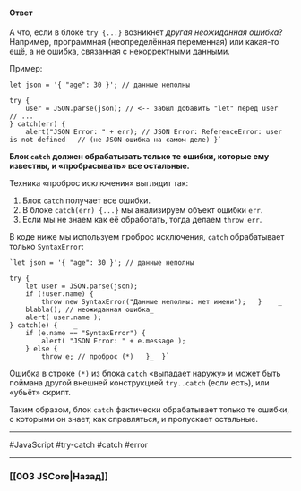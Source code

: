 #### Ответ

А что, если в блоке `try {...}` возникнет _другая неожиданная ошибка_? 
Например, программная (неопределённая переменная) или какая-то ещё, а не ошибка, связанная с некорректными данными.

Пример:
~~~
let json = '{ "age": 30 }'; // данные неполны  

try {   
	user = JSON.parse(json); // <-- забыл добавить "let" перед user    // ... 
} catch(err) {   
	alert("JSON Error: " + err); // JSON Error: ReferenceError: user is not defined   // (не JSON ошибка на самом деле) }`
~~~

**Блок `catch` должен обрабатывать только те ошибки, которые ему известны, и «пробрасывать» все остальные.**

Техника «проброс исключения» выглядит так:

1.  Блок `catch` получает все ошибки.
2.  В блоке `catch(err) {...}` мы анализируем объект ошибки `err`.
3.  Если мы не знаем как её обработать, тогда делаем `throw err`.

В коде ниже мы используем проброс исключения, `catch` обрабатывает только `SyntaxError`:
~~~
`let json = '{ "age": 30 }'; // данные неполны 

try {    
	let user = JSON.parse(json);    
	if (!user.name) {     
		throw new SyntaxError("Данные неполны: нет имени");   }    _
	blabla(); // неожиданная ошибка_    
	alert( user.name );  
} catch(e) {    _
	if (e.name == "SyntaxError") {     
		alert( "JSON Error: " + e.message );   
	} else {     
		throw e; // проброс (*)   }_  }`
~~~

Ошибка в строке `(*)` из блока `catch` «выпадает наружу» и может быть поймана другой внешней конструкцией `try..catch` (если есть), или «убьёт» скрипт.

Таким образом, блок `catch` фактически обрабатывает только те ошибки, с которыми он знает, как справляться, и пропускает остальные.

___
 #JavaScript #try-catch #catch #error

___

### [[003 JSCore|Назад]]